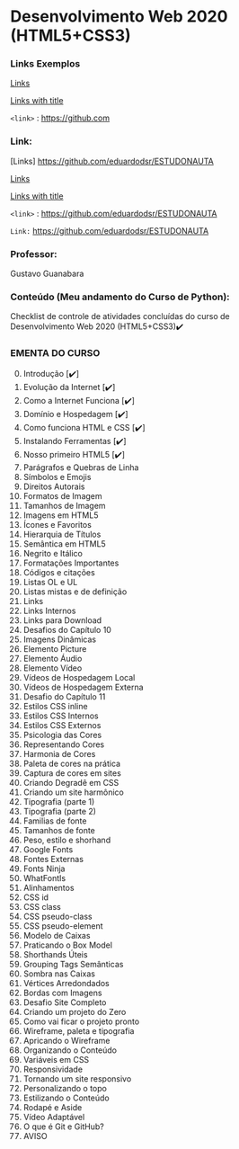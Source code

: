 # Desenvolvimento Web 2020 (HTML5+CSS3)


### Links Exemplos

[Links](http://localhost/)

[Links with title](http://localhost/ "link title")

`<link>` : <https://github.com>

### Link:

[Links] https://github.com/eduardodsr/ESTUDONAUTA

[Links](https://github.com/eduardodsr/ESTUDONAUTA)

[Links with title](https://github.com/eduardodsr/ "ESTUDONAUTA")

```<link>``` : <https://github.com/eduardodsr/ESTUDONAUTA>

``` Link: ```
<https://github.com/eduardodsr/ESTUDONAUTA>

### Professor:

Gustavo Guanabara

### Conteúdo (Meu andamento do Curso de Python):

 Checklist de controle de atividades concluídas do curso de Desenvolvimento Web 2020 (HTML5+CSS3)✔️

### EMENTA DO CURSO

00. Introdução 	[✔️]
01. Evolução da Internet [✔️]		
02. Como a Internet Funciona [✔️]		
03. Domínio e Hospedagem [✔️]		
04. Como funciona HTML e CSS [✔️]		
05. Instalando Ferramentas	[✔️]			
06. Nosso primeiro HTML5		[✔️]	
07. Parágrafos e Quebras de Linha		
08. Símbolos e Emojis		
09. Direitos Autorais		
10. Formatos de Imagem		
11. Tamanhos de Imagem		
12. Imagens em HTML5		
13. Ícones e Favoritos		
14. Hierarquia de Títulos		
15. Semântica em HTML5		
16. Negrito e Itálico		
17. Formatações Importantes		
18. Códigos e citações		
19. Listas OL e UL		
20. Listas mistas e de definição		
21. Links		
22. Links Internos		
23. Links para Download		
24. Desafios do Capítulo 10		
25. Imagens Dinâmicas		
26. Elemento Picture		
27. Elemento Áudio		
28. Elemento Vídeo		
29. Vídeos de Hospedagem Local		
30. Vídeos de Hospedagem Externa		
31. Desafio do Capítulo 11		
32. Estilos CSS inline		
33. Estilos CSS Internos		
34. Estilos CSS Externos		
35. Psicologia das Cores		
36. Representando Cores		
37. Harmonia de Cores		
38. Paleta de cores na prática		
39. Captura de cores em sites		
40. Criando Degradê em CSS		
41. Criando um site harmônico		
42. Tipografia (parte 1)		
43. Tipografia (parte 2)		
44. Familias de fonte		
45. Tamanhos de fonte		
46. Peso, estilo e shorhand		
47. Google Fonts		
48. Fontes Externas		
49. Fonts Ninja		
50. WhatFontIs		
51. Alinhamentos		
52. CSS id		
53. CSS class		
54. CSS pseudo-class		
55. CSS pseudo-element		
56. Modelo de Caixas		
57. Praticando o Box Model		
58. Shorthands Úteis		
59. Grouping Tags Semânticas		
60. Sombra nas Caixas		
61. Vértices Arredondados		
62. Bordas com Imagens		
63. Desafio Site Completo		
64. Criando um projeto do Zero		
65. Como vai ficar o projeto pronto		
66. Wireframe, paleta e tipografia		
67. Apricando o Wireframe		
68. Organizando o Conteúdo		
69. Variáveis em CSS		
70. Responsividade		
71. Tornando um site responsivo		
72. Personalizando o topo		
73. Estilizando o Conteúdo		
74. Rodapé e Aside		
75. Vídeo Adaptável		
76. O que é Git e GitHub?		
77. AVISO		

